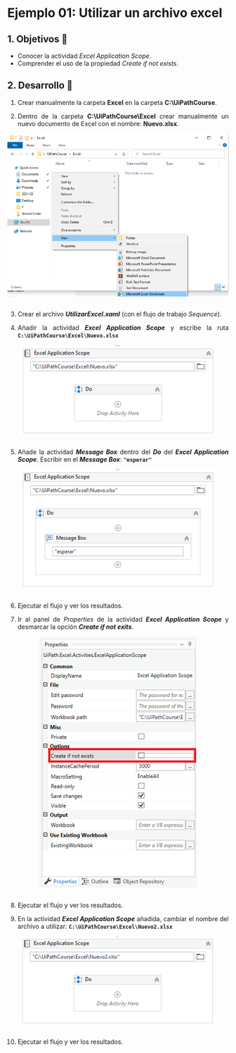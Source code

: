 # Ejemplo 01: Utilizar un archivo excel

<div style="text-align: justify;">

## 1. Objetivos :dart:

- Conocer la actividad *Excel Application Scope*.
- Comprender el uso de la propiedad *Create if not exists*. 

## 2. Desarrollo :hammer:

1. Crear manualmente la carpeta **Excel** en la carpeta **C:\UiPathCourse**.

2. Dentro de la carpeta **C:\UiPathCourse\Excel** crear manualmente un nuevo documento de Excel con el nombre: **Nuevo.xlsx**.

<div align="center">
<img src="assets/image02.png" align="center">
</div>
<br>

3. Crear el archivo ***UtilizarExcel.xaml*** (con el flujo de trabajo *Sequence*).

4. Añadir la actividad ***Excel Application Scope*** y escribe la ruta **`C:\UiPathCourse\Excel\Nuevo.xlsx`**

<div align="center">
<img src="assets/image04.png" align="center">
</div>
<br>

5. Añade la actividad ***Message Box*** dentro del ***Do*** del ***Excel Application Scope***. Escribir en el ***Message Box***: **`"esperar"`**

<div align="center">
<img src="assets/image05.png" align="center">
</div>
<br>

6. Ejecutar el flujo y ver los resultados.

7. Ir al panel de *Properties* de la actividad ***Excel Application Scope*** y desmarcar la opción ***Create if not exits***.

<div align="center">
<img src="assets/image07.png" align="center">
</div>
<br>

8. Ejecutar el flujo y ver los resultados.

9. En la actividad ***Excel Application Scope*** añadida, cambiar el nombre del archivo a utilizar: **`C:\UiPathCourse\Excel\Nuevo2.xlsx`** 

<div align="center">
<img src="assets/image09.png" align="center">
</div>
<br>

10. Ejecutar el flujo y ver los resultados.

</div>
